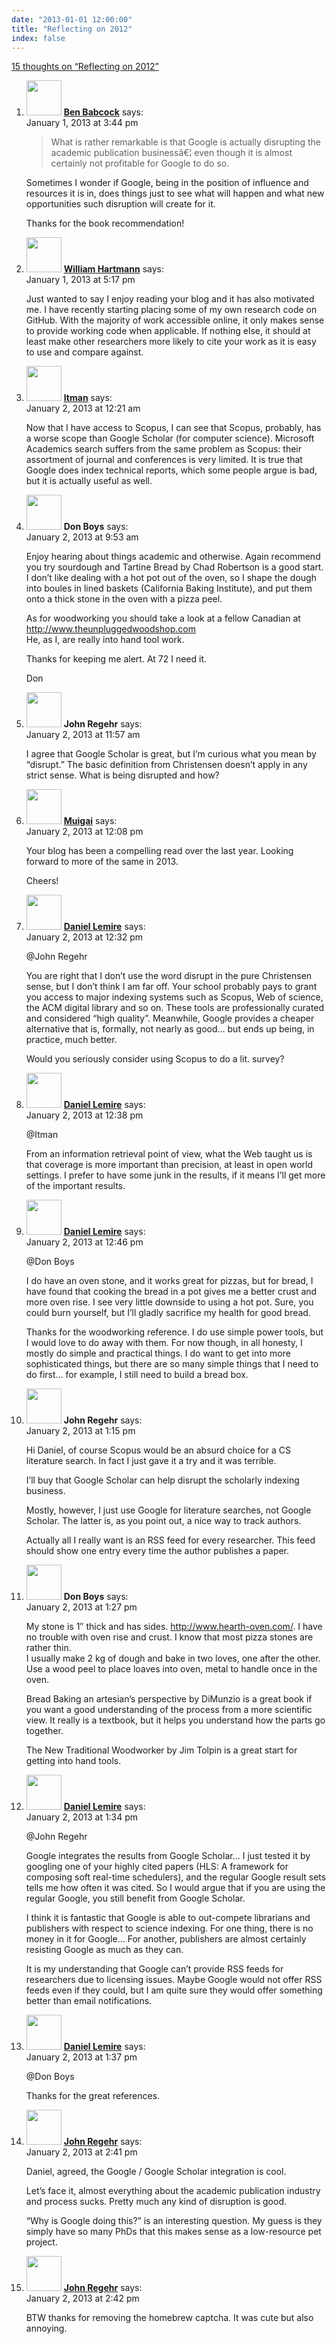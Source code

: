 ```yaml
---
date: "2013-01-01 12:00:00"
title: "Reflecting on 2012"
index: false
---
```


[15 thoughts on &ldquo;Reflecting on 2012&rdquo;](/lemire/blog/2013/01-01-reflecting-on-2012)

<ol class="comment-list">
<li id="comment-63623" class="comment even thread-even depth-1">
<div class="comment-author vcard">
<img alt src="https://secure.gravatar.com/avatar/c71711062c1eea90e0f64c678ba1519b?s=56&#038;d=mm&#038;r=g" srcset="https://secure.gravatar.com/avatar/c71711062c1eea90e0f64c678ba1519b?s=112&#038;d=mm&#038;r=g 2x" class="avatar avatar-56 photo" height="56" width="56" decoding="async" /> <b class="fn"><a href="http://tachyondecay.net/" class="url" rel="ugc external nofollow">Ben Babcock</a></b> <span class="says">says:</span> </div>
<div class="comment-metadata"><time datetime="2013-01-01T15:44:28+00:00">January 1, 2013 at 3:44 pm</time></a> </div>
<div class="comment-content">
<blockquote><p>What is rather remarkable is that Google is actually disrupting the academic publication businessâ€¦ even though it is almost certainly not profitable for Google to do so.</p></blockquote>
<p>Sometimes I wonder if Google, being in the position of influence and resources it is in, does things just to see what will happen and what new opportunities such disruption will create for it.</p>
<p>Thanks for the book recommendation!</p>
</div>
</li>
<li id="comment-63627" class="comment odd alt thread-odd thread-alt depth-1">
<div class="comment-author vcard">
<img alt src="https://secure.gravatar.com/avatar/cec996e712a41b5cda46840d6a4bf23e?s=56&#038;d=mm&#038;r=g" srcset="https://secure.gravatar.com/avatar/cec996e712a41b5cda46840d6a4bf23e?s=112&#038;d=mm&#038;r=g 2x" class="avatar avatar-56 photo" height="56" width="56" decoding="async" /> <b class="fn"><a href="https://sites.google.com/site/williamhartmanniii/home" class="url" rel="ugc external nofollow">William Hartmann</a></b> <span class="says">says:</span> </div>
<div class="comment-metadata"><time datetime="2013-01-01T17:17:40+00:00">January 1, 2013 at 5:17 pm</time></a> </div>
<div class="comment-content">
<p>Just wanted to say I enjoy reading your blog and it has also motivated me. I have recently starting placing some of my own research code on GitHub. With the majority of work accessible online, it only makes sense to provide working code when applicable. If nothing else, it should at least make other researchers more likely to cite your work as it is easy to use and compare against.</p>
</div>
</li>
<li id="comment-63652" class="comment even thread-even depth-1">
<div class="comment-author vcard">
<img alt src="https://secure.gravatar.com/avatar/cdbd04afdb5401d1cbbd390416f3c1e3?s=56&#038;d=mm&#038;r=g" srcset="https://secure.gravatar.com/avatar/cdbd04afdb5401d1cbbd390416f3c1e3?s=112&#038;d=mm&#038;r=g 2x" class="avatar avatar-56 photo" height="56" width="56" loading="lazy" decoding="async" /> <b class="fn"><a href="http://searchivarius.org/about" class="url" rel="ugc external nofollow">Itman</a></b> <span class="says">says:</span> </div>
<div class="comment-metadata"><time datetime="2013-01-02T00:21:33+00:00">January 2, 2013 at 12:21 am</time></a> </div>
<div class="comment-content">
<p>Now that I have access to Scopus, I can see that Scopus, probably, has a worse scope than Google Scholar (for computer science). Microsoft Academics search suffers from the same problem as Scopus: their assortment of journal and conferences is very limited. It is true that Google does index technical reports, which some people argue is bad, but it is actually useful as well.</p>
</div>
</li>
<li id="comment-63706" class="comment odd alt thread-odd thread-alt depth-1">
<div class="comment-author vcard">
<img alt src="https://secure.gravatar.com/avatar/c5005ae4827ea0b523a324ec2c252dd6?s=56&#038;d=mm&#038;r=g" srcset="https://secure.gravatar.com/avatar/c5005ae4827ea0b523a324ec2c252dd6?s=112&#038;d=mm&#038;r=g 2x" class="avatar avatar-56 photo" height="56" width="56" loading="lazy" decoding="async" /> <b class="fn">Don Boys</b> <span class="says">says:</span> </div>
<div class="comment-metadata"><time datetime="2013-01-02T09:53:32+00:00">January 2, 2013 at 9:53 am</time></a> </div>
<div class="comment-content">
<p>Enjoy hearing about things academic and otherwise. Again recommend you try sourdough and Tartine Bread by Chad Robertson is a good start. I don&rsquo;t like dealing with a hot pot out of the oven, so I shape the dough into boules in lined baskets (California Baking Institute), and put them onto a thick stone in the oven with a pizza peel. </p>
<p>As for woodworking you should take a look at a fellow Canadian at <a href="http://www.theunpluggedwoodshop.com" rel="nofollow ugc">http://www.theunpluggedwoodshop.com</a><br/>
He, as I, are really into hand tool work.</p>
<p>Thanks for keeping me alert. At 72 I need it.</p>
<p>Don</p>
</div>
</li>
<li id="comment-63715" class="comment even thread-even depth-1">
<div class="comment-author vcard">
<img alt src="https://secure.gravatar.com/avatar/3ccaf45d7ab8ecc0e412fe911c9b9d10?s=56&#038;d=mm&#038;r=g" srcset="https://secure.gravatar.com/avatar/3ccaf45d7ab8ecc0e412fe911c9b9d10?s=112&#038;d=mm&#038;r=g 2x" class="avatar avatar-56 photo" height="56" width="56" loading="lazy" decoding="async" /> <b class="fn">John Regehr</b> <span class="says">says:</span> </div>
<div class="comment-metadata"><time datetime="2013-01-02T11:57:30+00:00">January 2, 2013 at 11:57 am</time></a> </div>
<div class="comment-content">
<p>I agree that Google Scholar is great, but I&rsquo;m curious what you mean by &ldquo;disrupt.&rdquo; The basic definition from Christensen doesn&rsquo;t apply in any strict sense. What is being disrupted and how?</p>
</div>
</li>
<li id="comment-63717" class="comment odd alt thread-odd thread-alt depth-1">
<div class="comment-author vcard">
<img alt src="https://secure.gravatar.com/avatar/f09de455e45b9deae8342aa5c838067c?s=56&#038;d=mm&#038;r=g" srcset="https://secure.gravatar.com/avatar/f09de455e45b9deae8342aa5c838067c?s=112&#038;d=mm&#038;r=g 2x" class="avatar avatar-56 photo" height="56" width="56" loading="lazy" decoding="async" /> <b class="fn"><a href="http://www.codeproject.com/Members/Muigai-Mwaura" class="url" rel="ugc external nofollow">Muigai</a></b> <span class="says">says:</span> </div>
<div class="comment-metadata"><time datetime="2013-01-02T12:08:38+00:00">January 2, 2013 at 12:08 pm</time></a> </div>
<div class="comment-content">
<p>Your blog has been a compelling read over the last year. Looking forward to more of the same in 2013.</p>
<p>Cheers!</p>
</div>
</li>
<li id="comment-63725" class="comment byuser comment-author-lemire bypostauthor even thread-even depth-1">
<div class="comment-author vcard">
<img alt src="https://secure.gravatar.com/avatar/2ca999bef9535950f5b84281a4dab006?s=56&#038;d=mm&#038;r=g" srcset="https://secure.gravatar.com/avatar/2ca999bef9535950f5b84281a4dab006?s=112&#038;d=mm&#038;r=g 2x" class="avatar avatar-56 photo" height="56" width="56" loading="lazy" decoding="async" /> <b class="fn"><a href="https://lemire.me/en/" class="url" rel="ugc">Daniel Lemire</a></b> <span class="says">says:</span> </div>
<div class="comment-metadata"><time datetime="2013-01-02T12:32:46+00:00">January 2, 2013 at 12:32 pm</time></a> </div>
<div class="comment-content">
<p>@John Regehr</p>
<p>You are right that I don&rsquo;t use the word disrupt in the pure Christensen sense, but I don&rsquo;t think I am far off. Your school probably pays to grant you access to major indexing systems such as Scopus, Web of science, the ACM digital library and so on. These tools are professionally curated and considered &ldquo;high quality&rdquo;. Meanwhile, Google provides a cheaper alternative that is, formally, not nearly as good&#8230; but ends up being, in practice, much better.</p>
<p>Would you seriously consider using Scopus to do a lit. survey?</p>
</div>
</li>
<li id="comment-63727" class="comment byuser comment-author-lemire bypostauthor odd alt thread-odd thread-alt depth-1">
<div class="comment-author vcard">
<img alt src="https://secure.gravatar.com/avatar/2ca999bef9535950f5b84281a4dab006?s=56&#038;d=mm&#038;r=g" srcset="https://secure.gravatar.com/avatar/2ca999bef9535950f5b84281a4dab006?s=112&#038;d=mm&#038;r=g 2x" class="avatar avatar-56 photo" height="56" width="56" loading="lazy" decoding="async" /> <b class="fn"><a href="https://lemire.me/en/" class="url" rel="ugc">Daniel Lemire</a></b> <span class="says">says:</span> </div>
<div class="comment-metadata"><time datetime="2013-01-02T12:38:18+00:00">January 2, 2013 at 12:38 pm</time></a> </div>
<div class="comment-content">
<p>@Itman</p>
<p>From an information retrieval point of view, what the Web taught us is that coverage is more important than precision, at least in open world settings. I prefer to have some junk in the results, if it means I&rsquo;ll get more of the important results.</p>
</div>
</li>
<li id="comment-63728" class="comment byuser comment-author-lemire bypostauthor even thread-even depth-1">
<div class="comment-author vcard">
<img alt src="https://secure.gravatar.com/avatar/2ca999bef9535950f5b84281a4dab006?s=56&#038;d=mm&#038;r=g" srcset="https://secure.gravatar.com/avatar/2ca999bef9535950f5b84281a4dab006?s=112&#038;d=mm&#038;r=g 2x" class="avatar avatar-56 photo" height="56" width="56" loading="lazy" decoding="async" /> <b class="fn"><a href="https://lemire.me/en/" class="url" rel="ugc">Daniel Lemire</a></b> <span class="says">says:</span> </div>
<div class="comment-metadata"><time datetime="2013-01-02T12:46:16+00:00">January 2, 2013 at 12:46 pm</time></a> </div>
<div class="comment-content">
<p>@Don Boys</p>
<p>I do have an oven stone, and it works great for pizzas, but for bread, I have found that cooking the bread in a pot gives me a better crust and more oven rise. I see very little downside to using a hot pot. Sure, you could burn yourself, but I&rsquo;ll gladly sacrifice my health for good bread.</p>
<p>Thanks for the woodworking reference. I do use simple power tools, but I would love to do away with them. For now though, in all honesty, I mostly do simple and practical things. I do want to get into more sophisticated things, but there are so many simple things that I need to do first&#8230; for example, I still need to build a bread box.</p>
</div>
</li>
<li id="comment-63733" class="comment odd alt thread-odd thread-alt depth-1">
<div class="comment-author vcard">
<img alt src="https://secure.gravatar.com/avatar/3ccaf45d7ab8ecc0e412fe911c9b9d10?s=56&#038;d=mm&#038;r=g" srcset="https://secure.gravatar.com/avatar/3ccaf45d7ab8ecc0e412fe911c9b9d10?s=112&#038;d=mm&#038;r=g 2x" class="avatar avatar-56 photo" height="56" width="56" loading="lazy" decoding="async" /> <b class="fn">John Regehr</b> <span class="says">says:</span> </div>
<div class="comment-metadata"><time datetime="2013-01-02T13:15:20+00:00">January 2, 2013 at 1:15 pm</time></a> </div>
<div class="comment-content">
<p>Hi Daniel, of course Scopus would be an absurd choice for a CS literature search. In fact I just gave it a try and it was terrible.</p>
<p>I&rsquo;ll buy that Google Scholar can help disrupt the scholarly indexing business.</p>
<p>Mostly, however, I just use Google for literature searches, not Google Scholar. The latter is, as you point out, a nice way to track authors.</p>
<p>Actually all I really want is an RSS feed for every researcher. This feed should show one entry every time the author publishes a paper.</p>
</div>
</li>
<li id="comment-63736" class="comment even thread-even depth-1">
<div class="comment-author vcard">
<img alt src="https://secure.gravatar.com/avatar/c5005ae4827ea0b523a324ec2c252dd6?s=56&#038;d=mm&#038;r=g" srcset="https://secure.gravatar.com/avatar/c5005ae4827ea0b523a324ec2c252dd6?s=112&#038;d=mm&#038;r=g 2x" class="avatar avatar-56 photo" height="56" width="56" loading="lazy" decoding="async" /> <b class="fn">Don Boys</b> <span class="says">says:</span> </div>
<div class="comment-metadata"><time datetime="2013-01-02T13:27:09+00:00">January 2, 2013 at 1:27 pm</time></a> </div>
<div class="comment-content">
<p>My stone is 1&#8243; thick and has sides. <a href="http://www.hearth-oven.com/" rel="nofollow ugc">http://www.hearth-oven.com/</a>. I have no trouble with oven rise and crust. I know that most pizza stones are rather thin.<br/>
I usually make 2 kg of dough and bake in two loves, one after the other. Use a wood peel to place loaves into oven, metal to handle once in the oven.</p>
<p>Bread Baking an artesian&rsquo;s perspective by DiMunzio is a great book if you want a good understanding of the process from a more scientific view. It really is a textbook, but it helps you understand how the parts go together.</p>
<p>The New Traditional Woodworker by Jim Tolpin is a great start for getting into hand tools.</p>
</div>
</li>
<li id="comment-63737" class="comment byuser comment-author-lemire bypostauthor odd alt thread-odd thread-alt depth-1">
<div class="comment-author vcard">
<img alt src="https://secure.gravatar.com/avatar/2ca999bef9535950f5b84281a4dab006?s=56&#038;d=mm&#038;r=g" srcset="https://secure.gravatar.com/avatar/2ca999bef9535950f5b84281a4dab006?s=112&#038;d=mm&#038;r=g 2x" class="avatar avatar-56 photo" height="56" width="56" loading="lazy" decoding="async" /> <b class="fn"><a href="https://lemire.me/en/" class="url" rel="ugc">Daniel Lemire</a></b> <span class="says">says:</span> </div>
<div class="comment-metadata"><time datetime="2013-01-02T13:34:50+00:00">January 2, 2013 at 1:34 pm</time></a> </div>
<div class="comment-content">
<p>@John Regehr</p>
<p>Google integrates the results from Google Scholar&#8230; I just tested it by googling one of your highly cited papers (HLS: A framework for composing soft real-time schedulers), and the regular Google result sets tells me how often it was cited. So I would argue that if you are using the regular Google, you still benefit from Google Scholar.</p>
<p>I think it is fantastic that Google is able to out-compete librarians and publishers with respect to science indexing. For one thing, there is no money in it for Google&#8230; For another, publishers are almost certainly resisting Google as much as they can.</p>
<p>It is my understanding that Google can&rsquo;t provide RSS feeds for researchers due to licensing issues. Maybe Google would not offer RSS feeds even if they could, but I am quite sure they would offer something better than email notifications.</p>
</div>
</li>
<li id="comment-63738" class="comment byuser comment-author-lemire bypostauthor even thread-even depth-1">
<div class="comment-author vcard">
<img alt src="https://secure.gravatar.com/avatar/2ca999bef9535950f5b84281a4dab006?s=56&#038;d=mm&#038;r=g" srcset="https://secure.gravatar.com/avatar/2ca999bef9535950f5b84281a4dab006?s=112&#038;d=mm&#038;r=g 2x" class="avatar avatar-56 photo" height="56" width="56" loading="lazy" decoding="async" /> <b class="fn"><a href="https://lemire.me/en/" class="url" rel="ugc">Daniel Lemire</a></b> <span class="says">says:</span> </div>
<div class="comment-metadata"><time datetime="2013-01-02T13:37:07+00:00">January 2, 2013 at 1:37 pm</time></a> </div>
<div class="comment-content">
<p>@Don Boys</p>
<p>Thanks for the great references.</p>
</div>
</li>
<li id="comment-63740" class="comment odd alt thread-odd thread-alt depth-1">
<div class="comment-author vcard">
<img alt src="https://secure.gravatar.com/avatar/3ccaf45d7ab8ecc0e412fe911c9b9d10?s=56&#038;d=mm&#038;r=g" srcset="https://secure.gravatar.com/avatar/3ccaf45d7ab8ecc0e412fe911c9b9d10?s=112&#038;d=mm&#038;r=g 2x" class="avatar avatar-56 photo" height="56" width="56" loading="lazy" decoding="async" /> <b class="fn"><a href="http://www.cs.utah.edu/~regehr/" class="url" rel="ugc external nofollow">John Regehr</a></b> <span class="says">says:</span> </div>
<div class="comment-metadata"><time datetime="2013-01-02T14:41:51+00:00">January 2, 2013 at 2:41 pm</time></a> </div>
<div class="comment-content">
<p>Daniel, agreed, the Google / Google Scholar integration is cool.</p>
<p>Let&rsquo;s face it, almost everything about the academic publication industry and process sucks. Pretty much any kind of disruption is good.</p>
<p>&ldquo;Why is Google doing this?&rdquo; is an interesting question. My guess is they simply have so many PhDs that this makes sense as a low-resource pet project.</p>
</div>
</li>
<li id="comment-63741" class="comment even thread-even depth-1">
<div class="comment-author vcard">
<img alt src="https://secure.gravatar.com/avatar/3ccaf45d7ab8ecc0e412fe911c9b9d10?s=56&#038;d=mm&#038;r=g" srcset="https://secure.gravatar.com/avatar/3ccaf45d7ab8ecc0e412fe911c9b9d10?s=112&#038;d=mm&#038;r=g 2x" class="avatar avatar-56 photo" height="56" width="56" loading="lazy" decoding="async" /> <b class="fn"><a href="http://www.cs.utah.edu/~regehr/" class="url" rel="ugc external nofollow">John Regehr</a></b> <span class="says">says:</span> </div>
<div class="comment-metadata"><time datetime="2013-01-02T14:42:36+00:00">January 2, 2013 at 2:42 pm</time></a> </div>
<div class="comment-content">
<p>BTW thanks for removing the homebrew captcha. It was cute but also annoying.</p>
</div>
</li>
</ol>
